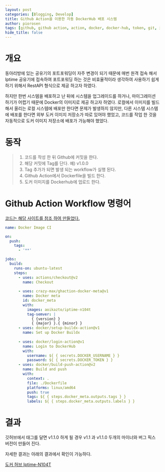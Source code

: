 ```yaml
---
layout: post
categories: [Blogging, Develop]
title: Github Action을 이용한 자동 DockerHub 배포 시스템
author: piorosen
tags: [github, github action, action, docker, docker-hub, token, git, iptime]
hide_title: false
---
```


# 개요
동아리방에 있는 공유기의 포트포워딩이 자주 변경이 되기 때문에 매번 원격 접속 해서 Iptime 공유기에 접속하여 포트포워딩 하는 것은 비효율적이라 생각하여 사용하기 쉽게 하기 위해서 RestAPI 형식으로 제공 하고자 하였다.

하지만 한번 시스템을 배포하고 난 뒤에 시스템을 업그레이드를 하거나, 마이그레이션 하기가 어렵기 때문에 Docker의 이미지로 제공 하고자 하였다. 로컬에서 이미지를 빌드해서 올리는 로컬 시스템에 배포만 한다면 문제가 발생하지 않지만, 다른 시스템 시스템에 배포를 한다면 외부 도커 이미지 저장소가 따로 있어야 했었고, 코드를 작업 한 것을 자동적으로 도커 이미지 저장소에 배포가 가능해야 했었다.

# 동작

> 1. 코드를 작성 한 뒤 Github에 커밋을 한다.
> 2. 해당 커밋에 Tag를 단다. 예) v1.0.0
> 3. Tag 추가가 되면 발생 되는 workflow가 실행 된다.
> 4. Github Action에서 Dockerfile을 빌드 한다.
> 5. 도커 이미지를 Dockerhub에 업로드 한다.  

# Github Action Workflow 명령어

[코드는 해당 사이트를 참조 하여 만들었다.](https://teichae.tistory.com/entry/Github-Actions%EC%9D%84-%EC%9D%B4%EC%9A%A9%ED%95%9C-Docker-Image-Build-%EB%B0%8F-Push)

```yml
name: Docker Image CI

on:
  push:
    tags:
      - '**'

jobs:
  build:
    runs-on: ubuntu-latest
    steps:
      - uses: actions/checkout@v2
        name: Checkout
        
      - uses: crazy-max/ghaction-docker-meta@v1
        name: Docker meta
        id: docker_meta
        with:
          images: aoikazto/iptime-n104t
          tag-semver: |
            { {version} }
            { {major} }.{ {minor} }
      - uses: docker/setup-buildx-action@v1
        name: Set up Docker Buildx
        
      - uses: docker/login-action@v1
        name: Login to DockerHub
        with:
          username: ${ { secrets.DOCKER_USERNAME } }
          password: ${ { secrets.DOCKER_TOKEN } }
      - uses: docker/build-push-action@v2
        name: Build and push
        with:
          context: .
          file: ./Dockerfile
          platforms: linux/amd64
          push: true
          tags: ${ { steps.docker_meta.outputs.tags } }
          labels: ${ { steps.docker_meta.outputs.labels } }
```

# 결과

깃허브에서 태그를 달면 v1.1.0 하게 될 경우 v1.1 과 v1.1.0 두개의 마이너와 버그 픽스 버전이 만들어 진다.

자세한 결과는 아래의 결과에서 확인이 가능하다.

[도커 허브 Iptime-N104T](https://hub.docker.com/repository/docker/aoikazto/iptime-n104t)